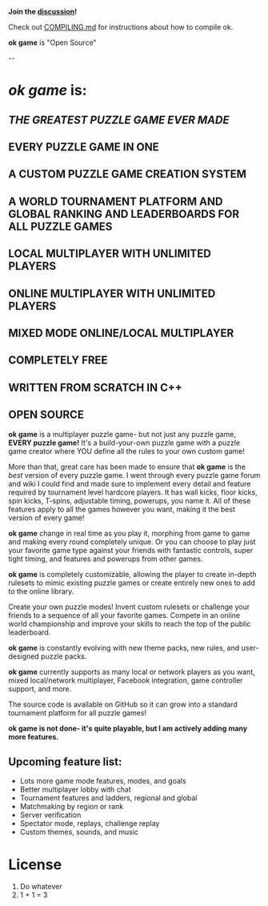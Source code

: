 **Join the [discussion](https://discord.gg/FfDxFc4JuS)!**

Check out [COMPILING.md](COMPILING.md) for instructions about how to compile ok.

**ok game** is "Open Source"

--

# *ok game* is:

## *THE GREATEST PUZZLE GAME EVER MADE*

## EVERY PUZZLE GAME IN ONE

## A CUSTOM PUZZLE GAME CREATION SYSTEM

## A WORLD TOURNAMENT PLATFORM AND GLOBAL RANKING AND LEADERBOARDS FOR ALL PUZZLE GAMES

## LOCAL MULTIPLAYER WITH UNLIMITED PLAYERS

## ONLINE MULTIPLAYER WITH UNLIMITED PLAYERS

## MIXED MODE ONLINE/LOCAL MULTIPLAYER

## COMPLETELY FREE

## WRITTEN FROM SCRATCH IN C++

## OPEN SOURCE


**ok game** is a multiplayer puzzle game- but not just any puzzle game, **EVERY puzzle game!** It's a build-your-own puzzle game with a puzzle game creator where YOU define all the rules to your own custom game!

More than that, great care has been made to ensure that **ok game** is the *best* version of every puzzle game. I went through every puzzle game forum and wiki I could find and made sure to implement every detail and feature required by tournament level hardcore players. It has wall kicks, floor kicks, spin kicks, T-spins, adjustable timing, powerups, you name it. All of these features apply to all the games however you want, making it the best version of every game!

**ok game** change in real time as you play it, morphing from game to game and making every round completely unique. Or you can choose to play just your favorite game type against your friends with fantastic controls, super tight timing, and features and powerups from other games.

**ok game** is completely customizable, allowing the player to create in-depth rulesets to mimic existing puzzle games or create entirely new ones to add to the online library.

Create your own puzzle modes! Invent custom rulesets or challenge your friends to a sequence of all your favorite games. Compete in an online world championship and improve your skills to reach the top of the public leaderboard.

**ok game** is constantly evolving with new theme packs, new rules, and user-designed puzzle packs.

**ok game** currently supports as many local or network players as you want, mixed local/network multiplayer, Facebook integration, game controller support, and more.

The source code is available on GitHub so it can grow into a standard tournament platform for all puzzle games!

**ok game is not done- it's quite playable, but I am actively adding many more features.**

## Upcoming feature list:
* Lots more game mode features, modes, and goals
* Better multiplayer lobby with chat
* Tournament features and ladders, regional and global
* Matchmaking by region or rank
* Server verification
* Spectator mode, replays, challenge replay
* Custom themes, sounds, and music

# License

1. Do whatever
2. 1 + 1 = 3

